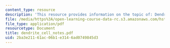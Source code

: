 ```yaml
---
content_type: resource
description: 'This resource provides information on the topic of: Dendritic Cells.'
file: /media/https%3A/open-learning-course-data-rc.s3.amazonaws.com/hst-176-cellular-and-molecular-immunology-fall-2005/2ba3e21161ac06b1e3146ad0749845d3_dendrite_cell_notes.pdf
file_type: application/pdf
resourcetype: Document
title: dendrite_cell_notes.pdf
uid: 2ba3e211-61ac-06b1-e314-6ad0749845d3
---
```

